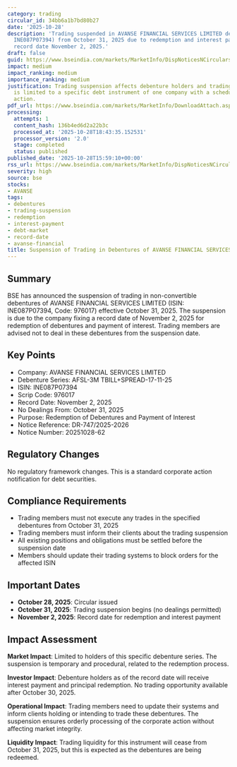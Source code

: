 ```yaml
---
category: trading
circular_id: 34bb6a1b7bd80b27
date: '2025-10-28'
description: 'Trading suspended in AVANSE FINANCIAL SERVICES LIMITED debentures (ISIN:
  INE087P07394) from October 31, 2025 due to redemption and interest payment with
  record date November 2, 2025.'
draft: false
guid: https://www.bseindia.com/markets/MarketInfo/DispNoticesNCirculars.aspx?Noticeid={8A8BCD1C-D725-4E12-B1BC-406D8FB84685}&noticeno=20251028-62&dt=10/28/2025&icount=62&totcount=64&flag=0
impact: medium
impact_ranking: medium
importance_ranking: medium
justification: Trading suspension affects debenture holders and trading members but
  is limited to a specific debt instrument of one company with a scheduled corporate
  action.
pdf_url: https://www.bseindia.com/markets/MarketInfo/DownloadAttach.aspx?id=20251028-62&attachedId=
processing:
  attempts: 1
  content_hash: 136b4ed6d2a22b3c
  processed_at: '2025-10-28T18:43:35.152531'
  processor_version: '2.0'
  stage: completed
  status: published
published_date: '2025-10-28T15:59:10+00:00'
rss_url: https://www.bseindia.com/markets/MarketInfo/DispNoticesNCirculars.aspx?Noticeid={8A8BCD1C-D725-4E12-B1BC-406D8FB84685}&noticeno=20251028-62&dt=10/28/2025&icount=62&totcount=64&flag=0
severity: high
source: bse
stocks:
- AVANSE
tags:
- debentures
- trading-suspension
- redemption
- interest-payment
- debt-market
- record-date
- avanse-financial
title: Suspension of Trading in Debentures of AVANSE FINANCIAL SERVICES LIMITED
---
```


## Summary

BSE has announced the suspension of trading in non-convertible debentures of AVANSE FINANCIAL SERVICES LIMITED (ISIN: INE087P07394, Code: 976017) effective October 31, 2025. The suspension is due to the company fixing a record date of November 2, 2025 for redemption of debentures and payment of interest. Trading members are advised not to deal in these debentures from the suspension date.

## Key Points

- Company: AVANSE FINANCIAL SERVICES LIMITED
- Debenture Series: AFSL-3M TBILL+SPREAD-17-11-25
- ISIN: INE087P07394
- Scrip Code: 976017
- Record Date: November 2, 2025
- No Dealings From: October 31, 2025
- Purpose: Redemption of Debentures and Payment of Interest
- Notice Reference: DR-747/2025-2026
- Notice Number: 20251028-62

## Regulatory Changes

No regulatory framework changes. This is a standard corporate action notification for debt securities.

## Compliance Requirements

- Trading members must not execute any trades in the specified debentures from October 31, 2025
- Trading members must inform their clients about the trading suspension
- All existing positions and obligations must be settled before the suspension date
- Members should update their trading systems to block orders for the affected ISIN

## Important Dates

- **October 28, 2025**: Circular issued
- **October 31, 2025**: Trading suspension begins (no dealings permitted)
- **November 2, 2025**: Record date for redemption and interest payment

## Impact Assessment

**Market Impact**: Limited to holders of this specific debenture series. The suspension is temporary and procedural, related to the redemption process.

**Investor Impact**: Debenture holders as of the record date will receive interest payment and principal redemption. No trading opportunity available after October 30, 2025.

**Operational Impact**: Trading members need to update their systems and inform clients holding or intending to trade these debentures. The suspension ensures orderly processing of the corporate action without affecting market integrity.

**Liquidity Impact**: Trading liquidity for this instrument will cease from October 31, 2025, but this is expected as the debentures are being redeemed.